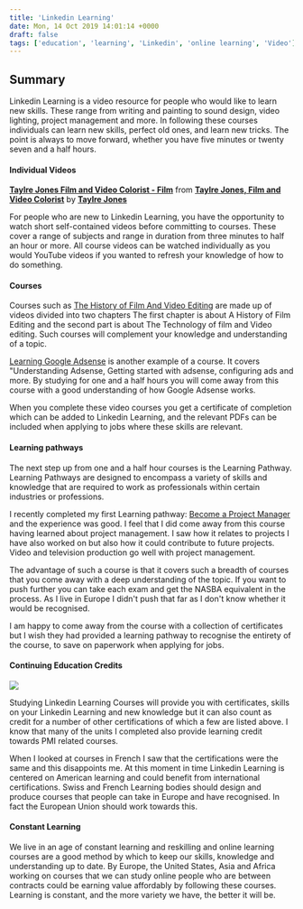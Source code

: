 ```yaml
---
title: 'Linkedin Learning'
date: Mon, 14 Oct 2019 14:01:14 +0000
draft: false
tags: ['education', 'learning', 'Linkedin', 'online learning', 'Video']
---
```


Summary
-------

Linkedin Learning is a video resource for people who would like to learn new skills. These range from writing and painting to sound design, video lighting, project management and more. In following these courses individuals can learn new skills, perfect old ones, and learn new tricks. The point is always to move forward, whether you have five minutes or twenty seven and a half hours.

#### Individual Videos

**[Taylre Jones Film and Video Colorist - Film](https://www.linkedin.com/learning/taylre-jones-film-and-video-colorist/taylre-jones-film-and-video-colorist-film?trk=embed_lil "Taylre Jones Film and Video Colorist - Film")** from **[Taylre Jones, Film and Video Colorist](https://www.linkedin.com/learning/taylre-jones-film-and-video-colorist?trk=embed_lil "Follow along with colorist Taylre Jones as he reveals insights from his grading process in DaVinci Resolve and before-and-after samples straight from his reel.")** by **[Taylre Jones](https://www.linkedin.com/learning/instructors/taylre-jones?trk=embed_lil)**

For people who are new to Linkedin Learning, you have the opportunity to watch short self-contained videos before committing to courses. These cover a range of subjects and range in duration from three minutes to half an hour or more. All course videos can be watched individually as you would YouTube videos if you wanted to refresh your knowledge of how to do something.

#### Courses

Courses such as [The History of Film And Video Editing](https://www.linkedin.com/learning/the-history-of-film-and-video-editing/) are made up of videos divided into two chapters The first chapter is about A History of Film Editing and the second part is about The Technology of film and Video editing. Such courses will complement your knowledge and understanding of a topic.

[Learning Google Adsense](https://www.linkedin.com/learning/learning-google-adsense/) is another example of a course. It covers "Understanding Adsense, Getting started with adsense, configuring ads and more. By studying for one and a half hours you will come away from this course with a good understanding of how Google Adsense works.

When you complete these video courses you get a certificate of completion which can be added to Linkedin Learning, and the relevant PDFs can be included when applying to jobs where these skills are relevant.

#### Learning pathways

The next step up from one and a half hour courses is the Learning Pathway. Learning Pathways are designed to encompass a variety of skills and knowledge that are required to work as professionals within certain industries or professions.

I recently completed my first Learning pathway: [Become a Project Manager](https://www.linkedin.com/learning/paths/become-a-project-manager) and the experience was good. I feel that I did come away from this course having learned about project management. I saw how it relates to projects I have also worked on but also how it could contribute to future projects. Video and television production go well with project management.

The advantage of such a course is that it covers such a breadth of courses that you come away with a deep understanding of the topic. If you want to push further you can take each exam and get the NASBA equivalent in the process. As I live in Europe I didn't push that far as I don't know whether it would be recognised.

I am happy to come away from the course with a collection of certificates but I wish they had provided a learning pathway to recognise the entirety of the course, to save on paperwork when applying for jobs.

#### Continuing Education Credits

![](https://www.main-vision.com/richard/blog/wp-content/uploads/2019/10/Screenshot-2019-10-14-at-15.52.37.png)

Studying Linkedin Learning Courses will provide you with certificates, skills on your Linkedin Learning and new knowledge but it can also count as credit for a number of other certifications of which a few are listed above. I know that many of the units I completed also provide learning credit towards PMI related courses.

When I looked at courses in French I saw that the certifications were the same and this disappoints me. At this moment in time Linkedin Learning is centered on American learning and could benefit from international certifications. Swiss and French Learning bodies should design and produce courses that people can take in Europe and have recognised. In fact the European Union should work towards this.

#### Constant Learning

We live in an age of constant learning and reskilling and online learning courses are a good method by which to keep our skills, knowledge and understanding up to date. By Europe, the United States, Asia and Africa working on courses that we can study online people who are between contracts could be earning value affordably by following these courses. Learning is constant, and the more variety we have, the better it will be.